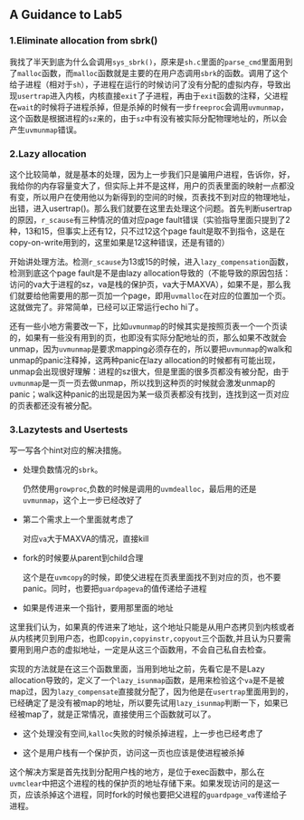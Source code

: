 ## A Guidance to Lab5

### 1.Eliminate allocation from sbrk()

我找了半天到底为什么会调用`sys_sbrk()`，原来是`sh.c`里面的`parse_cmd`里面用到了`malloc`函数，而`malloc`函数就是主要的在用户态调用`sbrk`的函数。调用了这个给子进程（相对于`sh`），子进程在运行的时候访问了没有分配的虚拟内存，导致出现`usertrap`进入内核，内核直接`exit`了子进程，再由于`exit`函数的注释，父进程在`wait`的时候将子进程杀掉，但是杀掉的时候有一步`freeproc`会调用`uvmunmap`，这个函数是根据进程的`sz`来的，由于`sz`中有没有被实际分配物理地址的，所以会产生`uvmunmap`错误。

### 2.Lazy allocation

这个比较简单，就是基本的处理，因为上一步我们只是骗用户进程，告诉你，好，我给你的内存容量变大了，但实际上并不是这样，用户的页表里面的映射一点都没有变，所以用户在使用他以为新得到的空间的时候，页表找不到对应的物理地址，出错，进入usertrap()。那么我们就要在这里去处理这个问题。首先判断usertrap的原因，`r_scause`有三种情况的值对应page fault错误（实验指导里面只提到了2种，13和15，但事实上还有12，只不过12这个page fault是取不到指令，这是在copy-on-write用到的，这里如果是12这种错误，还是有错的）

开始讲处理方法。检测`r_scause`为13或15的时候，进入`lazy_compensation`函数，检测到底这个page fault是不是由lazy allocation导致的（不能导致的原因包括：访问的va大于进程的sz，va是栈的保护页，va大于MAXVA），如果不是，那么我们就要给他需要用的那一页加一个page，即用`uvmalloc`在对应的位置加一个页。这就做完了。非常简单，已经可以正常运行echo hi了。

还有一些小地方需要改一下，比如`uvmunmap`的时候其实是按照页表一个一个页读的，如果有一些没有用到的页，也即没有实际分配地址的页，那么如果不改就会unmap，因为`uvmunmap`是要求mapping必须存在的，所以要把`uvmunmap`的walk和unmap的panic注释掉，这两种panic在lazy allocation的时候都有可能出现，unmap会出现很好理解：进程的sz很大，但是里面的很多页都没有被分配，由于`uvmunmap`是一页一页去做unmap，所以找到这种页的时候就会激发unmap的panic；walk这种panic的出现是因为某一级页表都没有找到，连找到这一页对应的页表都还没有被分配。

### 3.Lazytests and Usertests

写一写各个hint对应的解决措施。

+ 处理负数情况的`sbrk`。

   仍然使用`growproc`,负数的时候是调用的`uvmdealloc`，最后用的还是`uvmunmap`，这个上一步已经改好了

+ 第二个需求上一个里面就考虑了

   对应`va`大于MAXVA的情况，直接kill

+ fork的时候要从parent到child合理

   这个是在`uvmcopy`的时候，即使父进程在页表里面找不到对应的页，也不要panic。同时，也要把`guardpageva`的值传递给子进程

+ 如果是传进来一个指针，要用那里面的地址

这里我们认为，如果真的传进来了地址，这个地址只能是从用户态拷贝到内核或者从内核拷贝到用户态，也即`copyin,copyinstr,copyout`三个函数,并且认为只要需要用到用户态的虚拟地址，一定是从这三个函数用，不会自己私自去检查。

实现的方法就是在这三个函数里面，当用到地址之前，先看它是不是Lazy allocation导致的，定义了一个`lazy_isunmap`函数，是用来检验这个`va`是不是被map过，因为`lazy_compensate`直接就分配了，因为他是在`usertrap`里面用到的，已经确定了是没有被map的地址，所以要先试用`lazy_isunmap`判断一下，如果已经被map了，就是正常情况，直接使用三个函数就可以了。

+ 这个处理没有空间,`kalloc`失败的时候杀掉进程，上一步也已经考虑了

+ 这个是用户栈有一个保护页，访问这一页也应该是使进程被杀掉

这个解决方案是首先找到分配用户栈的地方，是位于exec函数中，那么在`uvmclear`中把这个进程的栈的保护页的地址存储下来。如果发现访问的是这一页，应该杀掉这个进程，同时fork的时候也要把父进程的`guardpage_va`传递给子进程。

